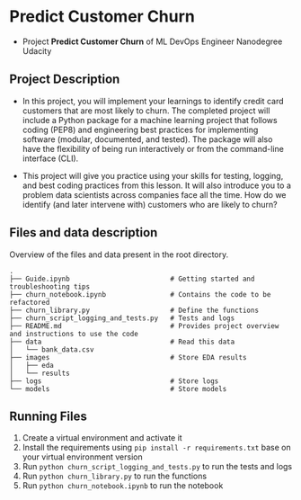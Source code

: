 # Predict Customer Churn

- Project **Predict Customer Churn** of ML DevOps Engineer Nanodegree Udacity

## Project Description
- In this project, you will implement your learnings to identify credit card customers that are most likely to churn. The completed project will include a Python package for a machine learning project that follows coding (PEP8) and engineering best practices for implementing software (modular, documented, and tested). The package will also have the flexibility of being run interactively or from the command-line interface (CLI).

- This project will give you practice using your skills for testing, logging, and best coding practices from this lesson. It will also introduce you to a problem data scientists across companies face all the time. How do we identify (and later intervene with) customers who are likely to churn?

## Files and data description
Overview of the files and data present in the root directory. 

    .
    ├── Guide.ipynb                         # Getting started and troubleshooting tips
    ├── churn_notebook.ipynb                # Contains the code to be refactored
    ├── churn_library.py                    # Define the functions
    ├── churn_script_logging_and_tests.py   # Tests and logs
    ├── README.md                           # Provides project overview and instructions to use the code
    ├── data                                # Read this data
    │   └── bank_data.csv
    ├── images                              # Store EDA results
    │   ├── eda
    │   └── results
    ├── logs                                # Store logs
    └── models                              # Store models


## Running Files

1. Create a virtual environment and activate it
2. Install the requirements using `pip install -r requirements.txt` base on your virtual environment version
3. Run `python churn_script_logging_and_tests.py` to run the tests and logs
4. Run `python churn_library.py` to run the functions
5. Run `python churn_notebook.ipynb` to run the notebook 


